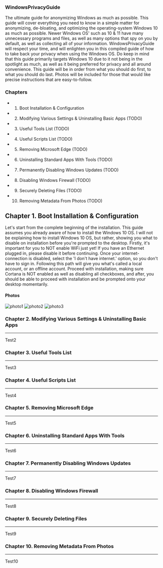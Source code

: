 ### WindowsPrivacyGuide
The ultimate guide for anonymizing Windows as much as possible.
This guide will cover everything you need to know in a simple matter for anonymizing, de-bloating, and optimizing the operating-system Windows 10 as much as possible.
Newer Windows OS' such as 10 & 11 have many unnecessary programs and files, as well as many options that spy on you by default, as well as collecting all of your information.
WindowsPrivacyGuide will respect your time, and will enlighten you in this compiled guide of how to take back your privacy when using the Windows OS.
Do keep in mind that this guide primarily targets Windows 10 due to it not being in the spotlight as much, as well as it being preferred for privacy and all around convenience.
This guide will be in order from what you should do first, to what you should do last. Photos will be included for those that would like precise instructions that are easy-to-follow.

### Chapters
- 1. Boot Installation & Configuration
- 2. Modifying Various Settings & Uninstalling Basic Apps (TODO)
- 3. Useful Tools List (TODO)
- 4. Useful Scripts List (TODO)
- 5. Removing Microsoft Edge (TODO)
- 6. Uninstalling Standard Apps With Tools (TODO)
- 7. Permanently Disabling Windows Updates (TODO)
- 8. Disabling Windows Firewall (TODO)
- 9. Securely Deleting Files (TODO)
- 10. Removing Metadata From Photos (TODO)

Chapter 1. Boot Installation & Configuration
------

Let's start from the complete beginning of the installation. This guide assumes you already aware of how to install the Windows 10 OS. I will not be explaining how to install Windows 10 OS, but rather, showing you what to disable on installation before you're prompted to the desktop. Firstly, it's important for you to NOT enable WiFi just yet! If you have an Ethernet plugged in, please disable it before continuing. Once your internet-connection is disabled, select the 'I don't have internet.' option, so you don't have to sign in. Following this path will give you what's called a local account, or an offline account. Proceed with installation, making sure Cortana is NOT enabled as well as disabling all checkboxes, and after, you should be able to proceed with installation and be prompted onto your desktop momentarily.

#### Photos
![photo1](https://i.imgur.com/aXnl9W0.png)
![photo2](https://i.imgur.com/YMQqBXl.png)
![photo3](https://i.imgur.com/1uy8jSi.png)

### Chapter 2. Modifying Various Settings & Uninstalling Basic Apps
------

Test2

### Chapter 3. Useful Tools List
------

Test3

### Chapter 4. Useful Scripts List
------

Test4

### Chapter 5. Removing Microsoft Edge
------

Test5

### Chapter 6. Uninstalling Standard Apps With Tools
------

Test6

### Chapter 7. Permanently Disabling Windows Updates
------

Test7

### Chapter 8. Disabling Windows Firewall
------

Test8

### Chapter 9. Securely Deleting Files
------

Test9

### Chapter 10. Removing Metadata From Photos
------
Test10
